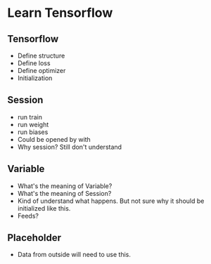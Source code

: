 # Learn Tensorflow 

## Tensorflow
- Define structure
- Define loss
- Define optimizer
- Initialization

## Session
- run train
- run weight
- run biases
- Could be opened by with 
- Why session? Still don't understand

## Variable
- What's the meaning of Variable?
- What's the meaning of Session?
- Kind of understand what happens. But not sure why it should be initialized like this.
- Feeds?

## Placeholder
- Data from outside will need to use this.

